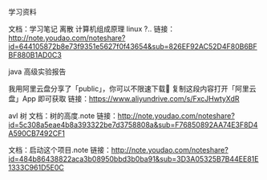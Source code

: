 学习资料

文档：学习笔记 离散 计算机组成原理 linux ?..
链接：http://note.youdao.com/noteshare?id=644105872b8e73f9351e5627f0f43654&sub=826EF92AC52D4F80B6BFBF880B1AD0C3

java 高级实验报告

我用阿里云盘分享了「public」，你可以不限速下载🚀
复制这段内容打开「阿里云盘」App 即可获取
链接：https://www.aliyundrive.com/s/FxcJHwtyXdR

avl 树
文档：树的高度.note
链接：http://note.youdao.com/noteshare?id=5c308a5eae4b8a393322be7d3758808a&sub=F76850892AA74E3F8D4A590CB7492CF1



文档：启动这个项目.note
链接：http://note.youdao.com/noteshare?id=484b86438822aca3b08950bbd3b0ba91&sub=3D3A05325B7B44EE81E1333C961D5E0C